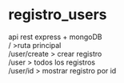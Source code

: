 # registro_users
api rest express + mongoDB <br>
/ >ruta principal <br>
/user/create > crear registro <br>
/user > todos los registros <br>
/user/id > mostrar registro por id <br>
